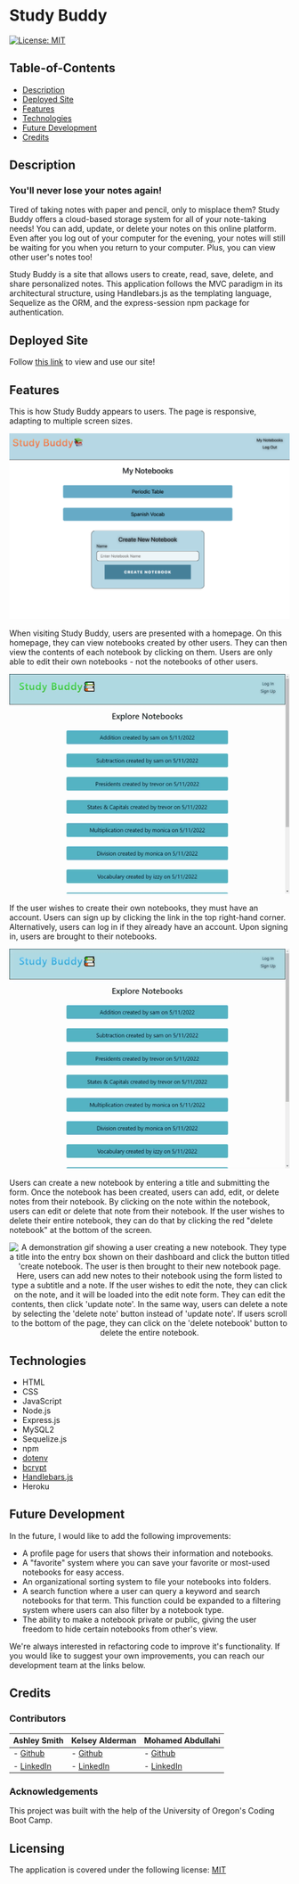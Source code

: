 # Study Buddy

[![License: MIT](https://img.shields.io/badge/License-MIT-yellow.svg)](https://opensource.org/licenses/MIT)

## Table-of-Contents

- [Description](#description)
- [Deployed Site](#deployed-site)
- [Features](#features)
- [Technologies](#technologies)
- [Future Development](#future-development)
- [Credits](#credits)

## Description

### You'll never lose your notes again!

Tired of taking notes with paper and pencil, only to misplace them? Study Buddy offers a cloud-based storage system for all of your note-taking needs! You can add, update, or delete your notes on this online platform. Even after you log out of your computer for the evening, your notes will still be waiting for you when you return to your computer. Plus, you can view other user's notes too!

Study Buddy is a site that allows users to create, read, save, delete, and share personalized notes. This application follows the MVC paradigm in its architectural structure, using Handlebars.js as the templating language, Sequelize as the ORM, and the express-session npm package for authentication.

## Deployed Site

Follow [this link](https://afternoon-refuge-77491.herokuapp.com/) to view and use our site!

## Features

This is how Study Buddy appears to users. The page is responsive, adapting to multiple screen sizes.

<p align="center">
<img alt="A screenshot of hte homepage of study buddy. It features a header that has the title in the top-left and two buttons in the top-right - 'my notebooks' and 'log out'. In the main portion of the page, there is a list of the user's notebooks. There is also a form in which users can create a new notebook by typing in the notebook title and pressing the 'create notebook' button." src="./content/images/study-buddy-screenshot.jpg"/>
</p>

When visiting Study Buddy, users are presented with a homepage. On this homepage, they can view notebooks created by other users. They can then view the contents of each notebook by clicking on them. Users are only able to edit their own notebooks - not the notebooks of other users.

<p align="center">
<img alt="A demonstration gif showing the user's dashboard. When they log in, they can see other user's notebooks. By clicking on the notebooks, they can view the contents of each." src="./content/images/study-buddy-demo.gif"/>
</p>

If the user wishes to create their own notebooks, they must have an account. Users can sign up by clicking the link in the top right-hand corner. Alternatively, users can log in if they already have an account. Upon signing in, users are brought to their notebooks.

<p align="center">
<img alt="A demonstration gif showing a user clicking on the 'log in' button in the top-left. They are brought to a page that contains a form with an entry field asking for their email address and password. They can then click 'log in' to be brought to their dashboard, a page in which they can view their own notebooks or create new ones. " src="./content/images/study-buddy-demo-2.gif"/>
</p>

Users can create a new notebook by entering a title and submitting the form. Once the notebook has been created, users can add, edit, or delete notes from their notebook. By clicking on the note within the notebook, users can edit or delete that note from their notebook. If the user wishes to delete their entire notebook, they can do that by clicking the red "delete notebook" at the bottom of the screen.

<p align="center">
<img alt="A demonstration gif showing a user creating a new notebook. They type a title into the entry box shown on their dashboard and click the button titled 'create notebook. The user is then brought to their new notebook page. Here, users can add new notes to their notebook using the form listed to type a subtitle and a note. If the user wishes to edit the note, they can click on the note, and it will be loaded into the edit note form. They can edit the contents, then click 'update note'. In the same way, users can delete a note by selecting the 'delete note' button instead of 'update note'. If users scroll to the bottom of the page, they can click on the 'delete notebook' button to delete the entire notebook. " src="./content/images/study-buddy-demo-3.gif"/>
</p>

## Technologies

- HTML
- CSS
- JavaScript
- Node.js
- Express.js
- MySQL2
- Sequelize.js
- npm
- [dotenv](https://www.npmjs.com/package/dotenv)
- [bcrypt](https://www.npmjs.com/package/bcrypt)
- [Handlebars.js](https://handlebarsjs.com/)
- Heroku

## Future Development

In the future, I would like to add the following improvements:

- A profile page for users that shows their information and notebooks.
- A "favorite" system where you can save your favorite or most-used notebooks for easy access.
- An organizational sorting system to file your notebooks into folders.
- A search function where a user can query a keyword and search notebooks for that term. This function could be expanded to a filtering system where users can also filter by a notebook type.
- The ability to make a notebook private or public, giving the user freedom to hide certain notebooks from other's view.

We're always interested in refactoring code to improve it's functionality. If you would like to suggest your own improvements, you can reach our development team at the links below.

## Credits

### Contributors

| **Ashley Smith**                                    | **Kelsey Alderman**                                                 | **Mohamed Abdullahi**                                            |
| --------------------------------------------------- | ------------------------------------------------------------------- | ---------------------------------------------------------------- |
| - [Github](https://github.com/ashlynn4567)          | - [Github](https://github.com/kelseyalderman)                       | - [Github](https://github.com/mo9399)                            |
| - [LinkedIn](https://www.linkedin.com/in/ashley-lynn-smith/) | - [LinkedIn](https://www.linkedin.com/in/kelsey-alderman-79019922b) | - [LinkedIn](https://linkedin.com/in/mohamed-abdullahi-944b2922b) |

### Acknowledgements

This project was built with the help of the University of Oregon's Coding Boot Camp.

## Licensing

The application is covered under the following license: [MIT](https://opensource.org/licenses/MIT)
